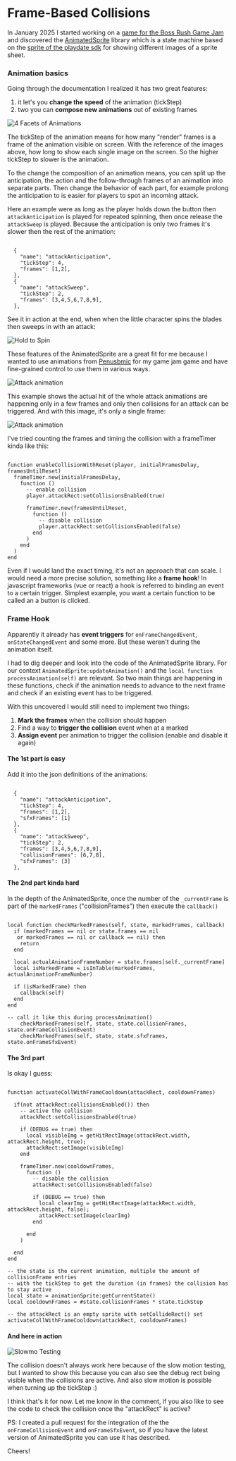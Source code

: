 # Frame-Based Collisions

In January 2025 I started working on a [game for the Boss Rush Game Jam](https://dominik-haas.itch.io/duel-of-shadows) and discovered the [AnimatedSprite](https://github.com/Whitebrim/AnimatedSprite) library which is a state machine based on the [sprite of the playdate sdk](https://sdk.play.date/2.7.4/#C-graphics.sprite) for showing different images of a sprite sheet.

### Animation basics
Going through the documentation I realized it has two great features:
1) it let's you **change the speed** of the animation (tickStep)
2) two you can **compose new animations** out of existing frames

![4 Facets of Animations](https://i.pinimg.com/736x/36/4e/c1/364ec1451d4072190a680dd3e64d6470.jpg)

The tickStep of the animation means for how many "render" frames is a frame of the animation visible on screen. With the reference of the images above, how long to show each single image on the screen. So the higher tickStep to slower is the animation.

To the change the composition of an animation means, you can split up the anticipation, the action and the follow-through frames of an animation into separate parts. Then change the behavior of each part, for example prolong the anticipation to is easier for players to spot an incoming attack.

Here an example were as long as the player holds down the button then ```attackAnticipation``` is played for repeated spinning, then once release the ```attackSweep``` is played. Because the anticipation is only two frames it's slower then the rest of the animation:

<pre><code class="language-json">
  {
    "name": "attackAnticipation",
    "tickStep": 4,
    "frames": [1,2],
  },
  {
    "name": "attackSweep",
    "tickStep": 2,
    "frames": [3,4,5,6,7,8,9],
  },
</code></pre>


See it in action at the end, when when the little character spins the blades then sweeps in with an attack:

![Hold to Spin](https://img.itch.zone/aW1hZ2UvMzI4OTQ5NS8xOTYzNDI3My5naWY=/original/ebU7nq.gif)


These features of the AnimatedSprite are a great fit for me because I wanted to use animations from [Penusbmic](https://penusbmic.itch.io/) for my game jam game and have fine-grained control to use them in various ways.

![Attack animation](https://img.itch.zone/aW1nLzEzNjg4NzcxLmdpZg==/original/b0kmR8.gif)

This example shows the actual hit of the whole attack animations are happening only in a few frames and only then collisions for an attack can be triggered.
And with this image, it's only a single frame:

![Attack animation](https://img.itch.zone/aW1nLzIyNDY2OTMwLnBuZw==/original/F9beFo.png)

I've tried counting the frames and timing the collision with a frameTimer kinda like this:

<pre><code class="language-lua">
function enableCollisionWithReset(player, initialFramesDelay, framesUntilReset)
  frameTimer.new(initialFramesDelay,
    function ()
      -- enable collision
      player.attackRect:setCollisionsEnabled(true)

      frameTimer.new(framesUntilReset,
        function ()
          -- disable collision
          player.attackRect:setCollisionsEnabled(false)
        end
      )
    end
  )
end
</code></pre>

Even if I would land the exact timing, it's not an approach that can scale. I would need a more precise solution, something like a **frame hook**!
In javascript frameworks (vue or react) a hook is referred to binding an event to a certain trigger. Simplest example, you want a certain function to be called an a button is clicked.

### Frame Hook
Apparently it already has **event triggers** for ```onFrameChangedEvent```, ```onStateChangedEvent``` and some more. But these weren't during the animation itself. 

I had to dig deeper and look into the code of the AnimatedSprite library. For our context ```AnimatedSprite:updateAnimation()``` and the ```local function processAnimation(self)``` are relevant. So two main things are happening in these functions, check if the animation needs to advance to the next frame and check if an existing event has to be triggered.

With this uncovered I would still need to implement two things:
1) **Mark the frames** when the collision should happen
2) Find a way to **trigger the collision** event when at a marked
3) **Assign event** per animation to trigger the collision (enable and disable it again)


#### The 1st part is easy

Add it into the json definitions of the animations:

<pre><code class="language-json">
  {
    "name": "attackAnticipation",
    "tickStep": 4,
    "frames": [1,2],
    "sfxFrames": [1]
  },
  {
    "name": "attackSweep",
    "tickStep": 2,
    "frames": [3,4,5,6,7,8,9],
    "collisionFrames": [6,7,8],
    "sfxFrames": [3]
  },
</code></pre>

#### The 2nd part kinda hard

In the depth of the AnimatedSprite, once the number of the ```_currentFrame``` is part of the ```markedFrames``` ("collisionFrames") then execute the ```callback()```

<pre><code class="language-lua">
local function checkMarkedFrames(self, state, markedFrames, callback)
  if (markedFrames == nil or state.frames == nil
   or markedFrames == nil or callback == nil) then
    return
  end

  local actualAnimationFrameNumber = state.frames[self._currentFrame]
  local isMarkedFrame = isInTable(markedFrames, actualAnimationFrameNumber)

  if (isMarkedFrame) then
    callback(self)
  end
end

-- call it like this during processAnimation()
	checkMarkedFrames(self, state, state.collisionFrames, state.onFrameCollisionEvent)
	checkMarkedFrames(self, state, state.sfxFrames, state.onFrameSfxEvent)
</code></pre>


#### The 3rd part

Is okay I guess:

<pre><code class="language-lua">
function activateCollWithFrameCooldown(attackRect, cooldownFrames)

  if(not attackRect:collisionsEnabled()) then
    -- active the collision
    attackRect:setCollisionsEnabled(true)

    if (DEBUG == true) then
      local visibleImg = getHitRectImage(attackRect.width, attackRect.height, true);
      attackRect:setImage(visibleImg)
    end

    frameTimer.new(cooldownFrames,
      function ()
        -- disable the collision
        attackRect:setCollisionsEnabled(false)

        if (DEBUG == true) then
          local clearImg = getHitRectImage(attackRect.width, attackRect.height, false);
          attackRect:setImage(clearImg)
        end

      end
    )

  end
end

-- the state is the current animation, multiple the amount of collisionFrame entries
-- with the tickStep to get the duration (in frames) the collision has to stay active
local state = animationSprite:getCurrentState()
local cooldownFrames = #state.collisionFrames * state.tickStep

-- the attackRect is an empty sprite with setCollideRect() set
activateCollWithFrameCooldown(attackRect, cooldownFrames)
</code></pre>

#### And here in action

![Slowmo Testing](https://img.itch.zone/aW1nLzIyMzE0MzY5LmdpZg==/x150/z%2FedFV.gif)

The collision doesn't always work here because of the slow motion testing, but I wanted to show this because you can also see the debug rect being visible when the collisions are active. And also slow motion is possible when turning up the tickStep :)

I think that's it for now. Let me know in the comment, if you also like to see the code to check the collision once the "attackRect" is active?

PS: I created a pull request for the integration of the the ```onFrameCollisionEvent``` and ```onFrameSfxEvent```, so if you have the latest version of AnimatedSprite you can use it has described.

Cheers!
